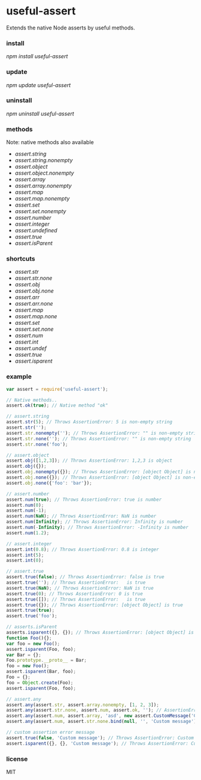 # useful-assert
Extends the native Node asserts by useful methods.

### install
*npm install useful-assert*

### update
*npm update useful-assert*

### uninstall
*npm uninstall useful-assert*

### methods
Note: native methods also available  
* *assert.string*
* *assert.string.nonempty*
* *assert.object*
* *assert.object.nonempty*
* *assert.array*
* *assert.array.nonempty*
* *assert.map*
* *assert.map.nonempty*
* *assert.set*
* *assert.set.nonempty*
* *assert.number*
* *assert.integer*
* *assert.undefined*
* *assert.true*
* *assert.isParent*

### shortcuts
* *assert.str*
* *assert.str.none*
* *assert.obj*
* *assert.obj.none*
* *assert.arr*
* *assert.arr.none*
* *assert.map*
* *assert.map.none*
* *assert.set*
* *assert.set.none*
* *assert.num*
* *assert.int*
* *assert.undef*
* *assert.true*
* *assert.isparent*

### example
```javascript
var assert = require('useful-assert');

// Native methods..
assert.ok(true); // Native method "ok"

// assert.string
assert.str(5); // Throws AssertionError: 5 is non-empty string
assert.str('');
assert.str.nonempty(''); // Throws AssertionError: "" is non-empty string
assert.str.none(''); // Throws AssertionError: "" is non-empty string
assert.str.none('foo');

// assert.object
assert.obj([1,2,3]); // Throws AssertionError: 1,2,3 is object
assert.obj({});
assert.obj.nonempty({}); // Throws AssertionError: [object Object] is non-empty object
assert.obj.none({}); // Throws AssertionError: [object Object] is non-empty object
assert.obj.none({'foo': 'bar'});

// assert.number
assert.num(true); // Throws AssertionError: true is number
assert.num(0);
assert.num(-1);
assert.num(NaN); // Throws AssertionError: NaN is number
assert.num(Infinity); // Throws AssertionError: Infinity is number
assert.num(-Infinity); // Throws AssertionError: -Infinity is number
assert.num(1.2);

// assert.integer
assert.int(0.8); // Throws AssertionError: 0.8 is integer
assert.int(5);
assert.int(0);

// assert.true
assert.true(false); // Throws AssertionError: false is true
assert.true(''); // Throws AssertionError:   is true
assert.true(NaN); // Throws AssertionError: NaN is true
assert.true(0); // Throws AssertionError: 0 is true
assert.true([]); // Throws AssertionError:   is true
assert.true({}); // Throws AssertionError: [object Object] is true
assert.true(true);
assert.true('foo');

// asserts.isParent
asserts.isparent({}, {}); // Throws AssertionError: [object Object] is parent of [object Object]
function Foo(){};
var foo = new Foo();
assert.isparent(Foo, foo);
var Bar = {};
Foo.prototype.__proto__ = Bar;
foo = new Foo();
assert.isparent(Bar, foo);
Foo = {};
foo = Object.create(Foo);
assert.isparent(Foo, foo);

// assert.any
assert.any(assert.str, assert.array.nonempty, [1, 2, 3]);
assert.any(assert.str.none, assert.num, assert.ok, ''); // AssertionError: '' is non-empty string; '' is number; '' == true
assert.any(assert.num, assert.array, 'asd', new assert.CustomMessage('Custom message')); // AssertionError: Custom message
assert.any(assert.num, assert.str.none.bind(null, '', 'Custom message'), false); // AssertionError: false is number; Custom message

// custom assertion error message
assert.true(false, 'Custom message'); // Throws AssertionError: Custom message
assert.isparent({}, {}, 'Custom message'); // Throws AssertionError: Custom message
```

### license
MIT
